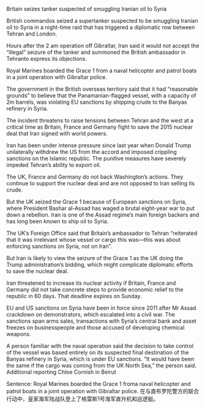 Britain seizes tanker suspected of smuggling Iranian oil to Syria

British commandos seized a supertanker suspected to be smuggling Iranian oil to Syria in a night-time raid that has triggered a diplomatic row between Tehran and London.

Hours after the 2 am operation off Gibraltar, Iran said it would not accept the “illegal” seizure of the tanker and summoned the British ambassador in Tehranto express its objections.

Royal Marines boarded the Grace 1 from a naval helicopter and patrol boats in a joint operation with Gibraltar police.

The government in the British overseas territory said that it had “reasonable grounds” to believe that the Panamanian-flagged vessel, with a capacity of 2m barrels, was violating EU sanctions by shipping crude to the Banyas refinery in Syria.

The incident threatens to raise tensions between Tehran and the west at a critical time as Britain, France and Germany fight to save the 2015 nuclear deal that Iran signed with world powers.

Iran has been under intense pressure since last year when Donald Trump unilaterally withdrew the US from the accord and imposed crippling sanctions on the Islamic republic. The punitive measures have severely impeded Tehran’s ability to export oil.

The UK, France and Germany do not back Washington’s actions. They continue to support the nuclear deal and are not opposed to Iran selling its crude.

But the UK seized the Grace 1 because of European sanctions on Syria, where President Bashar al-Assad has waged a brutal eight-year war to put down a rebellion. Iran is one of the Assad regime’s main foreign backers and has long been known to ship oil to Syria.

The UK’s Foreign Office said that Britain’s ambassador to Tehran “reiterated that it was irrelevant whose vessel or cargo this was—this was about enforcing sanctions on Syria, not on Iran”.

But Iran is likely to view the seizure of the Grace 1 as the UK doing the Trump administration’s bidding, which might complicate diplomatic efforts to save the nuclear deal.

Iran threatened to increase its nuclear activity if Britain, France and Germany did not take concrete steps to provide economic relief to the republic in 60 days. That deadline expires on Sunday.

EU and US sanctions on Syria have been in force since 2011 after Mr Assad crackdown on demonstrators, which escalated into a civil war. The sanctions span arms sales, transactions with Syria’s central bank and asset freezes on businesspeople and those accused of developing chemical weapons.

A person familiar with the naval operation said the decision to take control of the vessel was based entirely on its suspected final destination of the Banyas refinery in Syria, which is under EU sanctions. “It would have been the same if the cargo was coming from the UK North Sea,” the person said. Additional reporting Chloe Cornish in Beirut

Sentence:
Royal Marines boarded the Grace 1 froma naval helicopter and patrol boats in a joint operation with Gibraltar police.
在与直布罗陀警方的联合行动中，皇家海军陆战队登上了格雷斯1号海军直升机和巡逻艇。